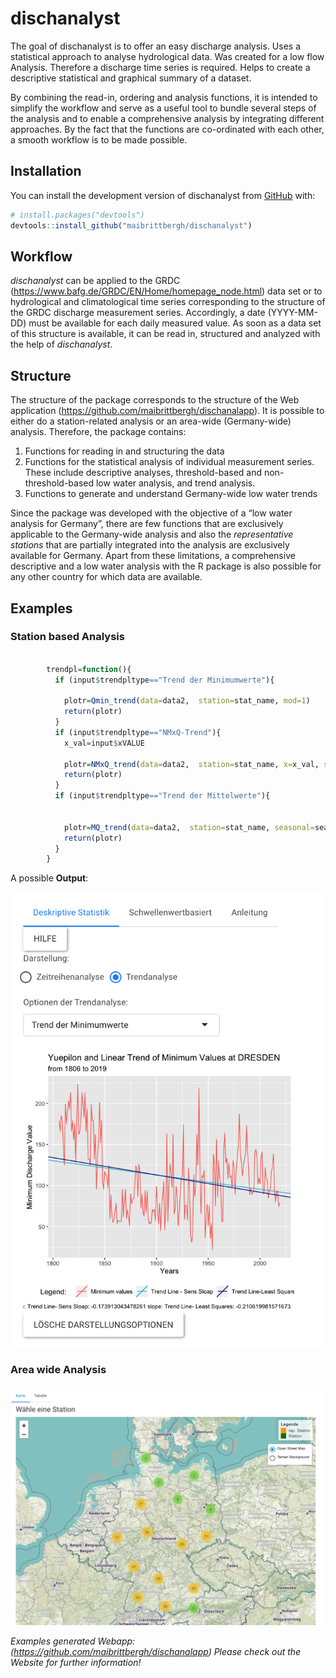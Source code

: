 
<!-- README.md is generated from README.Rmd. Please edit that file -->

# dischanalyst

<!-- badges: start -->

<!-- badges: end -->

The goal of dischanalyst is to offer an easy discharge analysis. Uses a
statistical approach to analyse hydrological data. Was created for a low
flow Analysis. Therefore a discharge time series is required. Helps to
create a descriptive statistical and graphical summary of a dataset.

By combining the read-in, ordering and analysis functions, it is
intended to simplify the workflow and serve as a useful tool to bundle
several steps of the analysis and to enable a comprehensive analysis by
integrating different approaches. By the fact that the functions are
co-ordinated with each other, a smooth workflow is to be made possible.

## Installation

You can install the development version of dischanalyst from
[GitHub](https://github.com/) with:

``` r
# install.packages("devtools")
devtools::install_github("maibrittbergh/dischanalyst")
```

## Workflow

*dischanalyst* can be applied to the GRDC
(<https://www.bafg.de/GRDC/EN/Home/homepage_node.html>) data set or to
hydrological and climatological time series corresponding to the
structure of the GRDC discharge measurement series. Accordingly, a date
(YYYY-MM-DD) must be available for each daily measured value. As soon as
a data set of this structure is available, it can be read in, structured
and analyzed with the help of *dischanalyst*.

## Structure

The structure of the package corresponds to the structure of the Web
application (<https://github.com/maibrittbergh/dischanalapp>). It is
possible to either do a station-related analysis or an area-wide
(Germany-wide) analysis. Therefore, the package contains:

1.  Functions for reading in and structuring the data
2.  Functions for the statistical analysis of individual measurement
    series. These include descriptive analyses, threshold-based and
    non-threshold-based low water analysis, and trend analysis.
3.  Functions to generate and understand Germany-wide low water trends

Since the package was developed with the objective of a “low water
analysis for Germany”, there are few functions that are exclusively
applicable to the Germany-wide analysis and also the *representative
stations* that are partially integrated into the analysis are
exclusively available for Germany. Apart from these limitations, a
comprehensive descriptive and a low water analysis with the R package is
also possible for any other country for which data are available.

## Examples

### Station based Analysis

``` r
  
        trendpl=function(){
          if (input$trendpltype=="Trend der Minimumwerte"){
            
            plotr=Qmin_trend(data=data2,  station=stat_name, mod=1) 
            return(plotr)
          }
          if (input$trendpltype=="NMxQ-Trend"){
            x_val=input$xVALUE
            
            plotr=NMxQ_trend(data=data2,  station=stat_name, x=x_val, seasonal=season, graphic=T)
            return(plotr)
          }
          if (input$trendpltype=="Trend der Mittelwerte"){
            
            
            plotr=MQ_trend(data=data2,  station=stat_name, seasonal=seas )
            return(plotr)
          }
        }
```

A possible **Output**:

<center>

<img src="zyp-trend.png" alt="Niedrigwasserperiode" width="600" />

</center>

### Area wide Analysis

<center>

<img src="map.png" alt="Niedrigwasserperiode" width="800" />

</center>

*Examples generated Webapp:
(<https://github.com/maibrittbergh/dischanalapp>) Please check out the
Website for further information\!*
